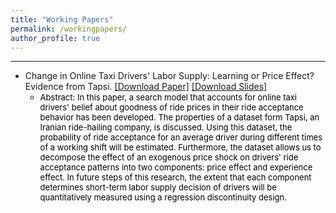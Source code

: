 ```yaml
---
title: "Working Papers"
permalink: /workingpapers/
author_profile: true
---
```


---

- Change in Online Taxi Drivers' Labor Supply: Learning or Price Effect? Evidence from Tapsi. [[Download Paper]](https://www.dropbox.com/s/j35pgr4ppfpy784/Peyman%20Shahidi%20-%20Proposal%202nd%20Draft.pdf?dl=0) [[Download Slides]](https://www.dropbox.com/s/2btm18pmsp6ieqx/Proposal%20Presentation.pdf?dl=0)
  - <font size="2" color="black">Abstract: In this paper, a search model that accounts for online taxi drivers' belief about goodness of ride prices in their ride acceptance behavior has been developed. The properties of a dataset form Tapsi, an Iranian ride-hailing company, is discussed. Using this dataset, the probability of ride acceptance for an average driver during different times of a working shift will be estimated. Furthermore, the dataset allows us to decompose the effect of an exogenous price shock on drivers' ride acceptance patterns into two components: price effect and experience effect. In future steps of this research, the extent that each component determines short-term labor supply decision of drivers will be quantitatively measured using a regression discontinuity design.</font>
